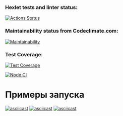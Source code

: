 ### Hexlet tests and linter status:
[![Actions Status](https://github.com/GPWD/frontend-project-46/actions/workflows/hexlet-check.yml/badge.svg)](https://github.com/GPWD/frontend-project-46/actions)

### Maintainability status from Codeclimate.com:
[![Maintainability](https://api.codeclimate.com/v1/badges/b29ab4110895bf583eb5/maintainability)](https://codeclimate.com/github/GPWD/frontend-project46/maintainability)

### Test Coverage:
[![Test Coverage](https://api.codeclimate.com/v1/badges/b29ab4110895bf583eb5/test_coverage)](https://codeclimate.com/github/GPWD/frontend-project46/test_coverage)

[![Node CI](https://github.com/GPWD/frontend-project46/actions/workflows/nodejs.yml/badge.svg)](https://github.com/GPWD/frontend-project46/actions)

# Примеры запуска
[![asciicast](https://asciinema.org/a/u110FMaDNFdovC8SlPhgy21Ls.svg)](https://asciinema.org/a/u110FMaDNFdovC8SlPhgy21Ls)
[![asciicast](https://asciinema.org/a/ZA50uZzdCHivpw1CGzSgXoSlr.svg)](https://asciinema.org/a/ZA50uZzdCHivpw1CGzSgXoSlr)
[![asciicast](https://asciinema.org/a/8wRvDigsDZnhFpP0DFFoGqSk3.svg)](https://asciinema.org/a/8wRvDigsDZnhFpP0DFFoGqSk3)